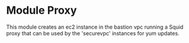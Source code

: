 # Module Proxy

This module creates an ec2 instance in the bastion vpc running a Squid proxy that can be used by the 'securevpc' instances for yum updates.
